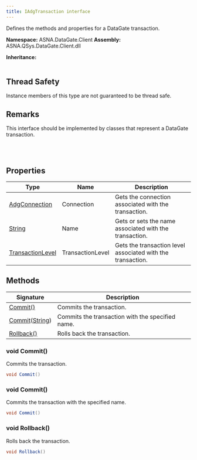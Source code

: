 ```yaml
---
title: IAdgTransaction interface
---
```


Defines the methods and properties for a DataGate transaction.

**Namespace:** ASNA.DataGate.Client
**Assembly:** ASNA.QSys.DataGate.Client.dll

**Inheritance:** 
<br>
<br>
## Thread Safety

Instance members of this type are not guaranteed to be thread safe.


## Remarks
This interface should be implemented by classes that represent a DataGate transaction.

<br>
<br>

## Properties

| Type | Name | Description
| --- | --- | --- 
| [AdgConnection](/reference/datagate/datagate-client/adg-connection.html) | Connection | Gets the connection associated with the transaction. |
| [String](https://learn.microsoft.com/en-us/dotnet/api/system.string?view=net-8.0) | Name | Gets or sets the name associated with the transaction. |
| [TransactionLevel](/reference/datagate/datagate-common/transaction-level.html) | TransactionLevel | Gets the transaction level associated with the transaction. |

## Methods

| Signature | Description |
| --- | --- |
| [Commit()](#commit-) | Commits the transaction.
| [Commit](#commit-string-)([String](https://docs.microsoft.com/en-us/dotnet/api/system.string)) | Commits the transaction with the specified name.
| [Rollback()](#rollback-) | Rolls back the transaction.

### void Commit()

Commits the transaction.

```cs
void Commit()
```

### void Commit()

Commits the transaction with the specified name.

```cs
void Commit()
```

### void Rollback()

Rolls back the transaction.

```cs
void Rollback()
```
